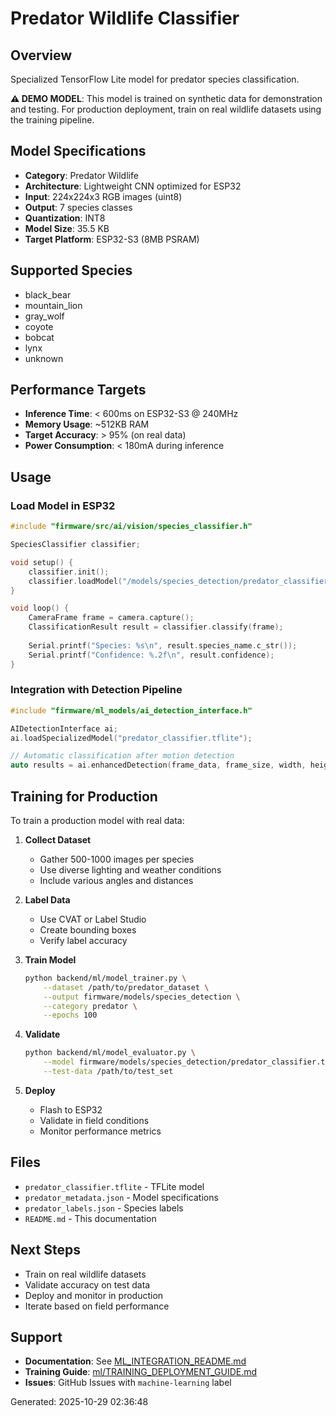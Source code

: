 # Predator Wildlife Classifier

## Overview
Specialized TensorFlow Lite model for predator species classification.

**⚠️ DEMO MODEL**: This model is trained on synthetic data for demonstration and testing.
For production deployment, train on real wildlife datasets using the training pipeline.

## Model Specifications
- **Category**: Predator Wildlife
- **Architecture**: Lightweight CNN optimized for ESP32
- **Input**: 224x224x3 RGB images (uint8)
- **Output**: 7 species classes
- **Quantization**: INT8
- **Model Size**: 35.5 KB
- **Target Platform**: ESP32-S3 (8MB PSRAM)

## Supported Species
- black_bear
- mountain_lion
- gray_wolf
- coyote
- bobcat
- lynx
- unknown

## Performance Targets
- **Inference Time**: < 600ms on ESP32-S3 @ 240MHz
- **Memory Usage**: ~512KB RAM
- **Target Accuracy**: > 95% (on real data)
- **Power Consumption**: < 180mA during inference

## Usage

### Load Model in ESP32
```cpp
#include "firmware/src/ai/vision/species_classifier.h"

SpeciesClassifier classifier;

void setup() {
    classifier.init();
    classifier.loadModel("/models/species_detection/predator_classifier.tflite");
}

void loop() {
    CameraFrame frame = camera.capture();
    ClassificationResult result = classifier.classify(frame);
    
    Serial.printf("Species: %s\n", result.species_name.c_str());
    Serial.printf("Confidence: %.2f\n", result.confidence);
}
```

### Integration with Detection Pipeline
```cpp
#include "firmware/ml_models/ai_detection_interface.h"

AIDetectionInterface ai;
ai.loadSpecializedModel("predator_classifier.tflite");

// Automatic classification after motion detection
auto results = ai.enhancedDetection(frame_data, frame_size, width, height);
```

## Training for Production

To train a production model with real data:

1. **Collect Dataset**
   - Gather 500-1000 images per species
   - Use diverse lighting and weather conditions
   - Include various angles and distances

2. **Label Data**
   - Use CVAT or Label Studio
   - Create bounding boxes
   - Verify label accuracy

3. **Train Model**
   ```bash
   python backend/ml/model_trainer.py \
       --dataset /path/to/predator_dataset \
       --output firmware/models/species_detection \
       --category predator \
       --epochs 100
   ```

4. **Validate**
   ```bash
   python backend/ml/model_evaluator.py \
       --model firmware/models/species_detection/predator_classifier.tflite \
       --test-data /path/to/test_set
   ```

5. **Deploy**
   - Flash to ESP32
   - Validate in field conditions
   - Monitor performance metrics

## Files
- `predator_classifier.tflite` - TFLite model
- `predator_metadata.json` - Model specifications
- `predator_labels.json` - Species labels
- `README.md` - This documentation

## Next Steps
- Train on real wildlife datasets
- Validate accuracy on test data
- Deploy and monitor in production
- Iterate based on field performance

## Support
- **Documentation**: See [ML_INTEGRATION_README.md](../../ML_INTEGRATION_README.md)
- **Training Guide**: [ml/TRAINING_DEPLOYMENT_GUIDE.md](../../ml/TRAINING_DEPLOYMENT_GUIDE.md)
- **Issues**: GitHub Issues with `machine-learning` label

Generated: 2025-10-29 02:36:48
